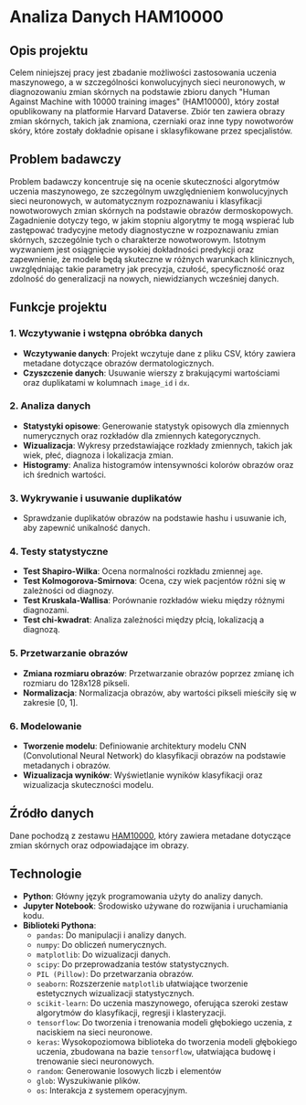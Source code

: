 # Analiza Danych HAM10000

## Opis projektu
Celem niniejszej pracy jest zbadanie możliwości zastosowania uczenia maszynowego, a w szczególności konwolucyjnych sieci neuronowych, w diagnozowaniu zmian skórnych na podstawie zbioru danych "Human Against Machine with 10000 training images" (HAM10000), który został opublikowany na platformie Harvard Dataverse. Zbiór ten zawiera obrazy zmian skórnych, takich jak znamiona, czerniaki oraz inne typy nowotworów skóry, które zostały dokładnie opisane i sklasyfikowane przez specjalistów. 

## Problem badawczy
Problem badawczy koncentruje się na ocenie skuteczności algorytmów uczenia maszynowego, ze szczególnym uwzględnieniem konwolucyjnych sieci neuronowych, w automatycznym rozpoznawaniu i klasyfikacji nowotworowych zmian skórnych na podstawie obrazów dermoskopowych. Zagadnienie dotyczy tego, w jakim stopniu algorytmy te mogą wspierać lub zastępować tradycyjne metody diagnostyczne w rozpoznawaniu zmian skórnych, szczególnie tych o charakterze nowotworowym. Istotnym wyzwaniem jest osiągnięcie wysokiej dokładności predykcji oraz zapewnienie, że modele będą skuteczne w różnych warunkach klinicznych, uwzględniając takie parametry jak precyzja, czułość, specyficzność oraz zdolność do generalizacji na nowych, niewidzianych wcześniej danych.

## Funkcje projektu

### 1. **Wczytywanie i wstępna obróbka danych**
   - **Wczytywanie danych**: Projekt wczytuje dane z pliku CSV, który zawiera metadane dotyczące obrazów dermatologicznych.
   - **Czyszczenie danych**: Usuwanie wierszy z brakującymi wartościami oraz duplikatami w kolumnach `image_id` i `dx`.

### 2. **Analiza danych**
   - **Statystyki opisowe**: Generowanie statystyk opisowych dla zmiennych numerycznych oraz rozkładów dla zmiennych kategorycznych.
   - **Wizualizacja**: Wykresy przedstawiające rozkłady zmiennych, takich jak wiek, płeć, diagnoza i lokalizacja zmian.
   - **Histogramy**: Analiza histogramów intensywności kolorów obrazów oraz ich średnich wartości.

### 3. **Wykrywanie i usuwanie duplikatów**
   - Sprawdzanie duplikatów obrazów na podstawie hashu i usuwanie ich, aby zapewnić unikalność danych.

### 4. **Testy statystyczne**
   - **Test Shapiro-Wilka**: Ocena normalności rozkładu zmiennej `age`.
   - **Test Kolmogorova-Smirnova**: Ocena, czy wiek pacjentów różni się w zależności od diagnozy.
   - **Test Kruskala-Wallisa**: Porównanie rozkładów wieku między różnymi diagnozami.
   - **Test chi-kwadrat**: Analiza zależności między płcią, lokalizacją a diagnozą.

### 5. **Przetwarzanie obrazów**
   - **Zmiana rozmiaru obrazów**: Przetwarzanie obrazów poprzez zmianę ich rozmiaru do 128x128 pikseli.
   - **Normalizacja**: Normalizacja obrazów, aby wartości pikseli mieściły się w zakresie [0, 1].

### 6. **Modelowanie**
   - **Tworzenie modelu**: Definiowanie architektury modelu CNN (Convolutional Neural Network) do klasyfikacji obrazów na podstawie metadanych i obrazów.
   - **Wizualizacja wyników**: Wyświetlanie wyników klasyfikacji oraz wizualizacja skuteczności modelu.

## Źródło danych
Dane pochodzą z zestawu [HAM10000](https://dataverse.harvard.edu/dataset.xhtml?persistentId=doi:10.7910/DVN/DBW86T), który zawiera metadane dotyczące zmian skórnych oraz odpowiadające im obrazy.

## Technologie
- **Python**: Główny język programowania użyty do analizy danych.
- **Jupyter Notebook**: Środowisko używane do rozwijania i uruchamiania kodu.
- **Biblioteki Pythona**:
  - `pandas`: Do manipulacji i analizy danych.
  - `numpy`: Do obliczeń numerycznych.
  - `matplotlib`: Do wizualizacji danych.
  - `scipy`: Do przeprowadzania testów statystycznych.
  - `PIL (Pillow)`: Do przetwarzania obrazów.
  - `seaborn`: Rozszerzenie `matplotlib` ułatwiające tworzenie estetycznych wizualizacji statystycznych.
  - `scikit-learn`: Do uczenia maszynowego, oferująca szeroki zestaw algorytmów do klasyfikacji, regresji i klasteryzacji.
  - `tensorflow`: Do tworzenia i trenowania modeli głębokiego uczenia, z naciskiem na sieci neuronowe.
  - `keras`: Wysokopoziomowa biblioteka do tworzenia modeli głębokiego uczenia, zbudowana na bazie `tensorflow`, ułatwiająca budowę i trenowanie sieci neuronowych.
  - `random`: Generowanie losowych liczb i elementów
  - `glob`: Wyszukiwanie plików.
  - `os`: Interakcja z systemem operacyjnym.





